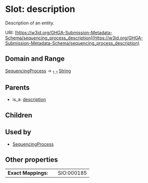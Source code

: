 
# Slot: description


Description of an entity.

URI: [https://w3id.org/GHGA-Submission-Metadata-Schema/sequencing_process_description](https://w3id.org/GHGA-Submission-Metadata-Schema/sequencing_process_description)


## Domain and Range

[SequencingProcess](SequencingProcess.md) &#8594;  <sub>1..1</sub> [String](types/String.md)

## Parents

 *  is_a: [description](description.md)

## Children


## Used by

 * [SequencingProcess](SequencingProcess.md)

## Other properties

|  |  |  |
| --- | --- | --- |
| **Exact Mappings:** | | SIO:000185 |

